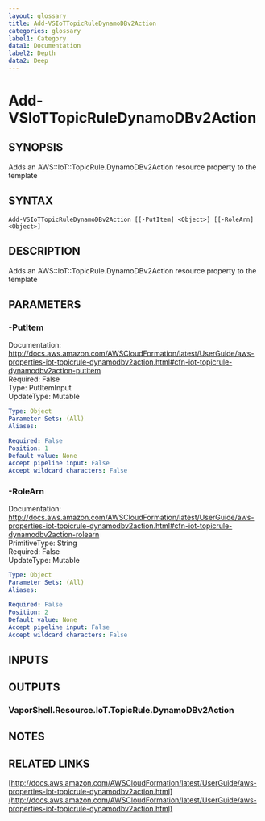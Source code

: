 ```yaml
---
layout: glossary
title: Add-VSIoTTopicRuleDynamoDBv2Action
categories: glossary
label1: Category
data1: Documentation
label2: Depth
data2: Deep
---
```


# Add-VSIoTTopicRuleDynamoDBv2Action

## SYNOPSIS
Adds an AWS::IoT::TopicRule.DynamoDBv2Action resource property to the template

## SYNTAX

```
Add-VSIoTTopicRuleDynamoDBv2Action [[-PutItem] <Object>] [[-RoleArn] <Object>]
```

## DESCRIPTION
Adds an AWS::IoT::TopicRule.DynamoDBv2Action resource property to the template

## PARAMETERS

### -PutItem
Documentation: http://docs.aws.amazon.com/AWSCloudFormation/latest/UserGuide/aws-properties-iot-topicrule-dynamodbv2action.html#cfn-iot-topicrule-dynamodbv2action-putitem    
Required: False    
Type: PutItemInput    
UpdateType: Mutable

```yaml
Type: Object
Parameter Sets: (All)
Aliases: 

Required: False
Position: 1
Default value: None
Accept pipeline input: False
Accept wildcard characters: False
```

### -RoleArn
Documentation: http://docs.aws.amazon.com/AWSCloudFormation/latest/UserGuide/aws-properties-iot-topicrule-dynamodbv2action.html#cfn-iot-topicrule-dynamodbv2action-rolearn    
PrimitiveType: String    
Required: False    
UpdateType: Mutable

```yaml
Type: Object
Parameter Sets: (All)
Aliases: 

Required: False
Position: 2
Default value: None
Accept pipeline input: False
Accept wildcard characters: False
```

## INPUTS

## OUTPUTS

### VaporShell.Resource.IoT.TopicRule.DynamoDBv2Action

## NOTES

## RELATED LINKS

[http://docs.aws.amazon.com/AWSCloudFormation/latest/UserGuide/aws-properties-iot-topicrule-dynamodbv2action.html](http://docs.aws.amazon.com/AWSCloudFormation/latest/UserGuide/aws-properties-iot-topicrule-dynamodbv2action.html)

